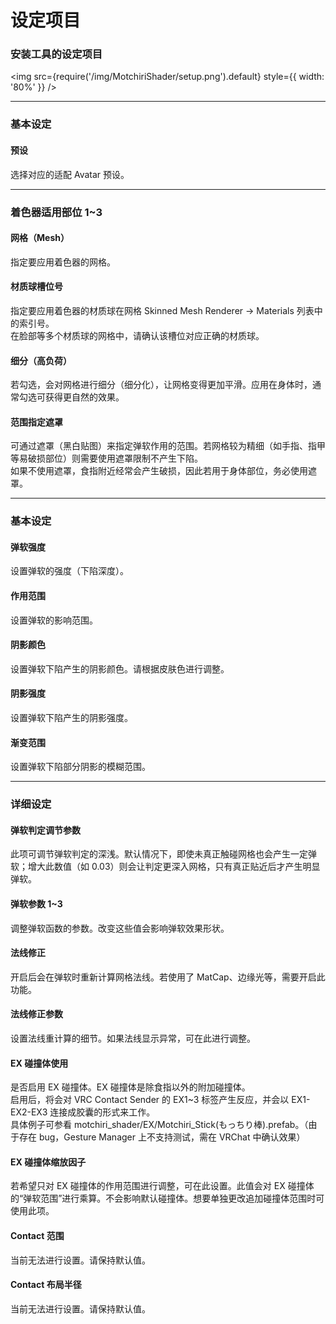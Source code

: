 
# 设定项目

### 安装工具的设定项目

<img
src={require('/img/MotchiriShader/setup.png').default}
style={{ width: '80%' }}
/>

---

### 基本设定

#### 预设

选择对应的适配 Avatar 预设。

---

### 着色器适用部位 1~3

#### 网格（Mesh）

指定要应用着色器的网格。

#### 材质球槽位号

指定要应用着色器的材质球在网格 Skinned Mesh Renderer -> Materials 列表中的索引号。  
在脸部等多个材质球的网格中，请确认该槽位对应正确的材质球。

#### 细分（高负荷）

若勾选，会对网格进行细分（细分化），让网格变得更加平滑。应用在身体时，通常勾选可获得更自然的效果。

#### 范围指定遮罩

可通过遮罩（黑白贴图）来指定弹软作用的范围。若网格较为精细（如手指、指甲等易破损部位）则需要使用遮罩限制不产生下陷。  
如果不使用遮罩，食指附近经常会产生破损，因此若用于身体部位，务必使用遮罩。

---

### 基本设定

#### 弹软强度

设置弹软的强度（下陷深度）。

#### 作用范围

设置弹软的影响范围。

#### 阴影颜色

设置弹软下陷产生的阴影颜色。请根据皮肤色进行调整。

#### 阴影强度

设置弹软下陷产生的阴影强度。

#### 渐变范围

设置弹软下陷部分阴影的模糊范围。

---

### 详细设定

#### 弹软判定调节参数

此项可调节弹软判定的深浅。默认情况下，即使未真正触碰网格也会产生一定弹软；增大此数值（如 0.03）则会让判定更深入网格，只有真正贴近后才产生明显弹软。

#### 弹软参数 1~3

调整弹软函数的参数。改变这些值会影响弹软效果形状。

#### 法线修正

开启后会在弹软时重新计算网格法线。若使用了 MatCap、边缘光等，需要开启此功能。

#### 法线修正参数

设置法线重计算的细节。如果法线显示异常，可在此进行调整。

#### EX 碰撞体使用

是否启用 EX 碰撞体。EX 碰撞体是除食指以外的附加碰撞体。  
启用后，将会对 VRC Contact Sender 的 EX1~3 标签产生反应，并会以 EX1-EX2-EX3 连接成胶囊的形式来工作。  
具体例子可参看 motchiri_shader/EX/Motchiri_Stick(もっちり棒).prefab。（由于存在 bug，Gesture Manager 上不支持测试，需在 VRChat 中确认效果）

#### EX 碰撞体缩放因子

若希望只对 EX 碰撞体的作用范围进行调整，可在此设置。此值会对 EX 碰撞体的“弹软范围”进行乘算。不会影响默认碰撞体。想要单独更改追加碰撞体范围时可使用此项。

#### Contact 范围

当前无法进行设置。请保持默认值。

#### Contact 布局半径

当前无法进行设置。请保持默认值。


